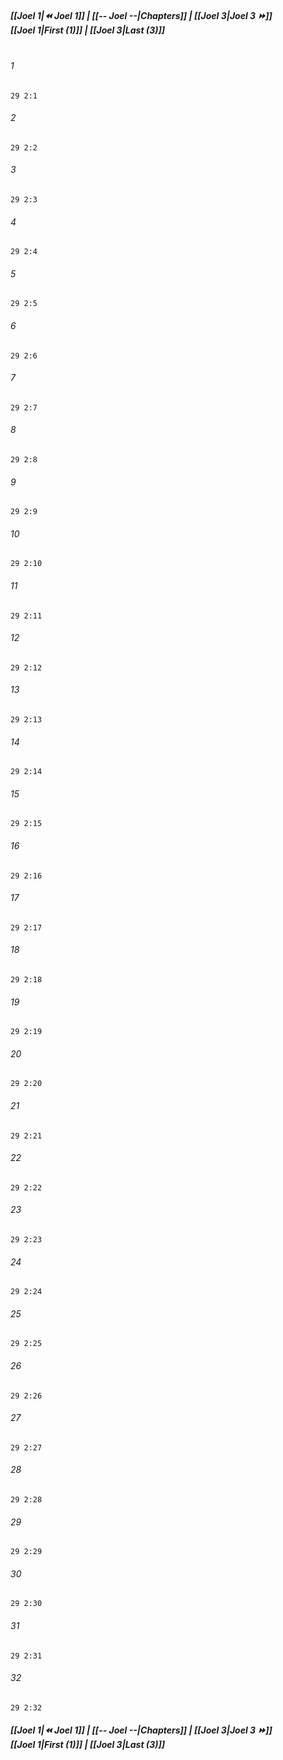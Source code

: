 
##### **[[Joel 1|⏪ Joel 1]] | [[-- Joel --|Chapters]] | [[Joel 3|Joel 3 ⏩]]**<br>**[[Joel 1|First (1)]] | [[Joel 3|Last (3)]]**<br><br>

###### 1
``` verse
29 2:1
```
###### 2
``` verse
29 2:2
```
###### 3
``` verse
29 2:3
```
###### 4
``` verse
29 2:4
```
###### 5
``` verse
29 2:5
```
###### 6
``` verse
29 2:6
```
###### 7
``` verse
29 2:7
```
###### 8
``` verse
29 2:8
```
###### 9
``` verse
29 2:9
```
###### 10
``` verse
29 2:10
```
###### 11
``` verse
29 2:11
```
###### 12
``` verse
29 2:12
```
###### 13
``` verse
29 2:13
```
###### 14
``` verse
29 2:14
```
###### 15
``` verse
29 2:15
```
###### 16
``` verse
29 2:16
```
###### 17
``` verse
29 2:17
```
###### 18
``` verse
29 2:18
```
###### 19
``` verse
29 2:19
```
###### 20
``` verse
29 2:20
```
###### 21
``` verse
29 2:21
```
###### 22
``` verse
29 2:22
```
###### 23
``` verse
29 2:23
```
###### 24
``` verse
29 2:24
```
###### 25
``` verse
29 2:25
```
###### 26
``` verse
29 2:26
```
###### 27
``` verse
29 2:27
```
###### 28
``` verse
29 2:28
```
###### 29
``` verse
29 2:29
```
###### 30
``` verse
29 2:30
```
###### 31
``` verse
29 2:31
```
###### 32
``` verse
29 2:32
```

##### **[[Joel 1|⏪ Joel 1]] | [[-- Joel --|Chapters]] | [[Joel 3|Joel 3 ⏩]]**<br>**[[Joel 1|First (1)]] | [[Joel 3|Last (3)]]**
